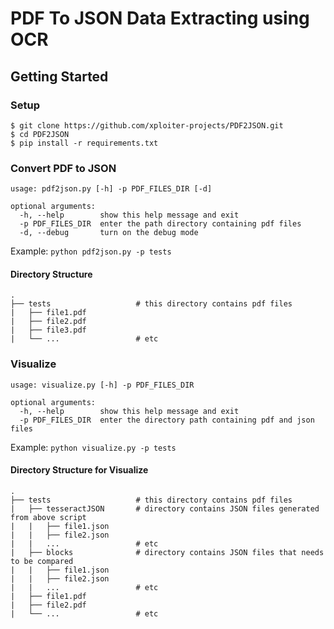 # PDF To JSON Data Extracting using OCR

## Getting Started

### Setup
```
$ git clone https://github.com/xploiter-projects/PDF2JSON.git
$ cd PDF2JSON
$ pip install -r requirements.txt
```

### Convert PDF to JSON
```
usage: pdf2json.py [-h] -p PDF_FILES_DIR [-d]

optional arguments:
  -h, --help        show this help message and exit
  -p PDF_FILES_DIR  enter the path directory containing pdf files
  -d, --debug       turn on the debug mode

```
Example: ```python pdf2json.py -p tests```

#### Directory Structure
    .
    ├── tests                   # this directory contains pdf files 
    |   ├── file1.pdf
    |   ├── file2.pdf
    |   ├── file3.pdf
    |   └── ...                 # etc

### Visualize
```
usage: visualize.py [-h] -p PDF_FILES_DIR

optional arguments:
  -h, --help        show this help message and exit
  -p PDF_FILES_DIR  enter the directory path containing pdf and json files

```
Example: ```python visualize.py -p tests```

#### Directory Structure for Visualize
    .
    ├── tests                   # this directory contains pdf files 
    |   ├── tesseractJSON       # directory contains JSON files generated from above script 
    |   |   ├── file1.json
    |   |   ├── file2.json
    |   |   ...                 # etc
    |   ├── blocks              # directory contains JSON files that needs to be compared
    |   |   ├── file1.json
    |   |   ├── file2.json
    |   |   ...                 # etc
    |   ├── file1.pdf
    |   ├── file2.pdf
    |   └── ...                 # etc
